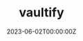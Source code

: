 ---
title: "vaultify"
date: 2023-06-02T00:00:00Z
draft: false
repository: github.com/zntrio/vaultify
godoc: pkg.go.dev/zntr.io/vaultify
tags: [package]
description: High level Vault client library
---